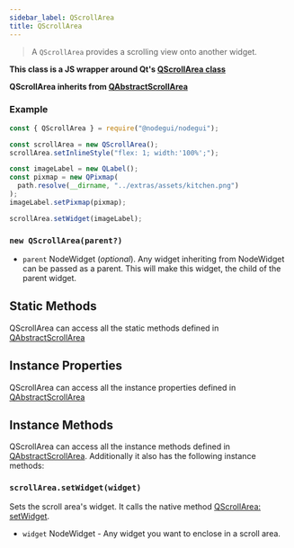 ```yaml
---
sidebar_label: QScrollArea
title: QScrollArea
---
```


> A `QScrollArea` provides a scrolling view onto another widget.

**This class is a JS wrapper around Qt's [QScrollArea class](https://doc.qt.io/qt-5/qscrollarea.html)**

**QScrollArea inherits from [QAbstractScrollArea](api/QAbstractScrollArea.md)**

### Example

```javascript
const { QScrollArea } = require("@nodegui/nodegui");

const scrollArea = new QScrollArea();
scrollArea.setInlineStyle("flex: 1; width:'100%';");

const imageLabel = new QLabel();
const pixmap = new QPixmap(
  path.resolve(__dirname, "../extras/assets/kitchen.png")
);
imageLabel.setPixmap(pixmap);

scrollArea.setWidget(imageLabel);
```

### `new QScrollArea(parent?)`

- `parent` NodeWidget (_optional_). Any widget inheriting from NodeWidget can be passed as a parent. This will make this widget, the child of the parent widget.

## Static Methods

QScrollArea can access all the static methods defined in [QAbstractScrollArea](api/QAbstractScrollArea.md)

## Instance Properties

QScrollArea can access all the instance properties defined in [QAbstractScrollArea](api/QAbstractScrollArea.md)

## Instance Methods

QScrollArea can access all the instance methods defined in [QAbstractScrollArea](api/QAbstractScrollArea.md). Additionally it also has the following instance methods:

### `scrollArea.setWidget(widget)`

Sets the scroll area's widget. It calls the native method [QScrollArea: setWidget](https://doc.qt.io/qt-5/qscrollarea.html#setWidget).

- `widget` NodeWidget - Any widget you want to enclose in a scroll area.
